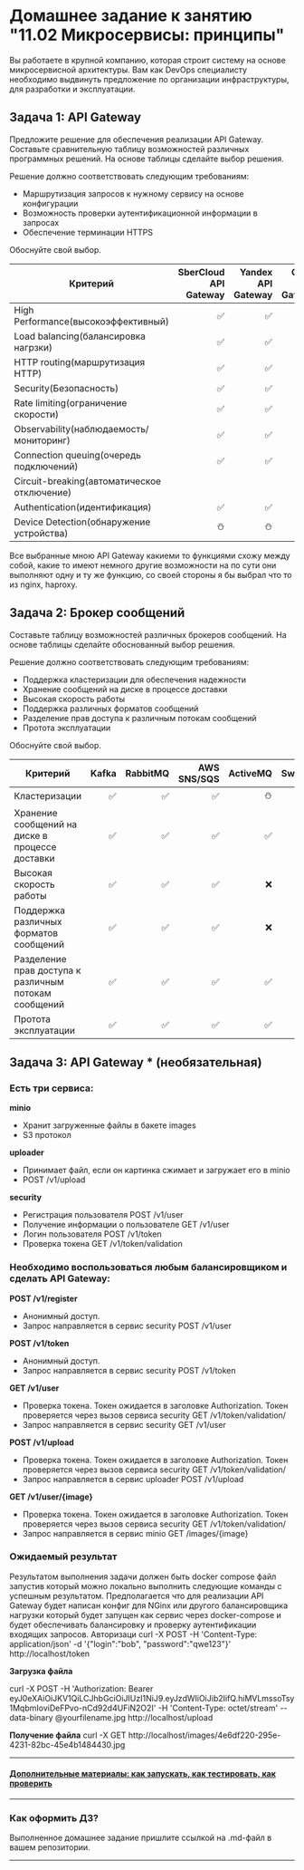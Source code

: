 
# Домашнее задание к занятию "11.02 Микросервисы: принципы"

Вы работаете в крупной компанию, которая строит систему на основе микросервисной архитектуры.
Вам как DevOps специалисту необходимо выдвинуть предложение по организации инфраструктуры, для разработки и эксплуатации.

## Задача 1: API Gateway 

Предложите решение для обеспечения реализации API Gateway. Составьте сравнительную таблицу возможностей различных программных решений. На основе таблицы сделайте выбор решения.

Решение должно соответствовать следующим требованиям:
- Маршрутизация запросов к нужному сервису на основе конфигурации
- Возможность проверки аутентификационной информации в запросах
- Обеспечение терминации HTTPS

Обоснуйте свой выбор.

| Критерий | SberCloud API Gateway |  Yandex API Gateway | Oracle API Gateway|Amazon API Gateway| nginx| haproxy|
|----------|----------------------:|--------------------:|------------------:|-----------------:|-----:|-------:|
| High Performance(высокоэффективный) |:white_check_mark:|:white_check_mark:|:white_check_mark:|:white_check_mark:| :white_check_mark: | :white_check_mark: |
| Load balancing(балансировка нагрзки) |:white_check_mark:|:white_check_mark:|:white_check_mark:|:white_check_mark:|:white_check_mark:| :white_check_mark: |
| HTTP routing(маршрутизация HTTP) |:white_check_mark:|:white_check_mark:|:white_check_mark:|:white_check_mark:|:white_check_mark:| :white_check_mark: |
| Security(Безопасность) |:white_check_mark:|:white_check_mark:|:white_check_mark:|:white_check_mark:|:white_check_mark:| :white_check_mark: |
| Rate limiting(ограничение скорости) |:white_check_mark:|:white_check_mark:|:white_check_mark:|:white_check_mark:| :white_check_mark: | :white_check_mark: |
| Observability(наблюдаемость/мониторинг) |:white_check_mark:|:white_check_mark:|:white_check_mark:|:white_check_mark:| :white_check_mark: | :white_check_mark:|
| Connection queuing(очередь подключений) |:white_check_mark:|:white_check_mark:|:white_check_mark:|:white_check_mark:| :white_check_mark: | :white_check_mark: |
| Circuit-breaking(автоматическое отключение) ||||| :white_check_mark: |:white_check_mark:|
| Authentication(идентификация)|:white_check_mark:|:white_check_mark:|:white_check_mark:|:white_check_mark:|:white_check_mark:|:white_check_mark:|
| Device Detection(обнаружение устройства)| :snowman:|:snowman:|:snowman:|:snowman:|:snowman:|:white_check_mark:|

Все выбранные мною API Gateway какиеми то функциями схожу между собой, какие то имеют немного другие возможности на по сути они выполняют одну и ту же функцию, со своей стороны я бы выбрал что то из nginx, haproxy.

## Задача 2: Брокер сообщений

Составьте таблицу возможностей различных брокеров сообщений. На основе таблицы сделайте обоснованный выбор решения.

Решение должно соответствовать следующим требованиям:
- Поддержка кластеризации для обеспечения надежности
- Хранение сообщений на диске в процессе доставки
- Высокая скорость работы
- Поддержка различных форматов сообщений
- Разделение прав доступа к различным потокам сообщений
- Протота эксплуатации

Обоснуйте свой выбор.


| Критерий | Kafka |  RabbitMQ | AWS SNS/SQS|ActiveMQ|SwiftMQ|
|----------|------:|----------:|-----------:|-------:|------:|
|Кластеризации|:white_check_mark:|:white_check_mark:|:white_check_mark:|:snowman:|:snowman:|
|Хранение сообщений на диске в процессе доставки|:white_check_mark:|:white_check_mark:|:white_check_mark:|:white_check_mark:|
|Высокая скорость работы|:white_check_mark:|:white_check_mark:|:white_check_mark:|:x:|:x:|
|Поддержка различных форматов сообщений|:white_check_mark:|:white_check_mark:|:white_check_mark:|:x:|:white_check_mark:|
|Разделение прав доступа к различным потокам сообщений|:white_check_mark:|:white_check_mark:|:white_check_mark:|:white_check_mark:|
|Протота эксплуатации|:white_check_mark:|:white_check_mark:|:white_check_mark:|:white_check_mark:|:x:|



## Задача 3: API Gateway * (необязательная)

### Есть три сервиса:

**minio**
- Хранит загруженные файлы в бакете images
- S3 протокол

**uploader**
- Принимает файл, если он картинка сжимает и загружает его в minio
- POST /v1/upload

**security**
- Регистрация пользователя POST /v1/user
- Получение информации о пользователе GET /v1/user
- Логин пользователя POST /v1/token
- Проверка токена GET /v1/token/validation

### Необходимо воспользоваться любым балансировщиком и сделать API Gateway:

**POST /v1/register**
- Анонимный доступ.
- Запрос направляется в сервис security POST /v1/user

**POST /v1/token**
- Анонимный доступ.
- Запрос направляется в сервис security POST /v1/token

**GET /v1/user**
- Проверка токена. Токен ожидается в заголовке Authorization. Токен проверяется через вызов сервиса security GET /v1/token/validation/
- Запрос направляется в сервис security GET /v1/user

**POST /v1/upload**
- Проверка токена. Токен ожидается в заголовке Authorization. Токен проверяется через вызов сервиса security GET /v1/token/validation/
- Запрос направляется в сервис uploader POST /v1/upload

**GET /v1/user/{image}**
- Проверка токена. Токен ожидается в заголовке Authorization. Токен проверяется через вызов сервиса security GET /v1/token/validation/
- Запрос направляется в сервис minio  GET /images/{image}

### Ожидаемый результат

Результатом выполнения задачи должен быть docker compose файл запустив который можно локально выполнить следующие команды с успешным результатом.
Предполагается что для реализации API Gateway будет написан конфиг для NGinx или другого балансировщика нагрузки который будет запущен как сервис через docker-compose и будет обеспечивать балансировку и проверку аутентификации входящих запросов.
Авторизаци
curl -X POST -H 'Content-Type: application/json' -d '{"login":"bob", "password":"qwe123"}' http://localhost/token

**Загрузка файла**

curl -X POST -H 'Authorization: Bearer eyJ0eXAiOiJKV1QiLCJhbGciOiJIUzI1NiJ9.eyJzdWIiOiJib2IifQ.hiMVLmssoTsy1MqbmIoviDeFPvo-nCd92d4UFiN2O2I' -H 'Content-Type: octet/stream' --data-binary @yourfilename.jpg http://localhost/upload

**Получение файла**
curl -X GET http://localhost/images/4e6df220-295e-4231-82bc-45e4b1484430.jpg

---

#### [Дополнительные материалы: как запускать, как тестировать, как проверить](https://github.com/netology-code/devkub-homeworks/tree/main/11-microservices-02-principles)

---

### Как оформить ДЗ?

Выполненное домашнее задание пришлите ссылкой на .md-файл в вашем репозитории.

---